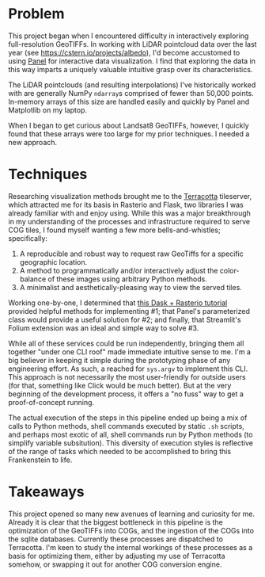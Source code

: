 # Problem

This project began when I encountered difficulty in interactively exploring full-resolution GeoTIFFs. In working with LiDAR pointcloud data over the last year (see https://cstern.io/projects/albedo), I'd become accustomed to using [Panel](http://panel.holoviz.org) for interactive data visualization. I find that exploring the data in this way imparts a uniquely valuable intuitive grasp over its characteristics.

The LiDAR pointclouds (and resulting interpolations) I've historically worked with are generally NumPy `ndarray`s comprised of fewer than 50,000 points. In-memory arrays of this size are handled easily and quickly by Panel and Matplotlib on my laptop.

When I began to get curious about Landsat8 GeoTIFFs, however, I quickly found that these arrays were too large for my prior techniques. I needed a new approach.

# Techniques

Researching visualization methods brought me to the [Terracotta](https://github.com/DHI-GRAS/terracotta) tileserver, which attracted me for its basis in Rasterio and Flask, two libraries I was already familiar with and enjoy using. While this was a major breakthrough in my understanding of the processes and infrastructure required to serve COG tiles, I found myself wanting a few more bells-and-whistles; specifically:

1. A reproducible and robust way to request raw GeoTiffs for a specific geographic location.
2. A method to programmatically and/or interactively adjust the color-balance of these images using arbitrary Python methods.
3. A minimalist and aesthetically-pleasing way to view the served tiles.

Working one-by-one, I determined that [this Dask + Rasterio tutorial](https://examples.dask.org/applications/satellite-imagery-geotiff.html) provided helpful methods for implementing #1; that Panel's parameterized class would provide a useful solution for #2; and finally, that Streamlit's Folium extension was an ideal and simple way to solve #3.

While all of these services could be run independently, bringing them all together "under one CLI roof" made immediate intuitive sense to me. I'm a big believer in keeping it simple during the prototyping phase of any engineering effort. As such, a reached for `sys.argv` to implement this CLI. This approach is not necessarily the most user-friendly for outside users (for that, something like Click would be much better). But at the very beginning of the development process, it offers a "no fuss" way to get a proof-of-concept running.

The actual execution of the steps in this pipeline ended up being a mix of calls to Python methods, shell commands executed by static `.sh` scripts, and perhaps most exotic of all, shell commands run by Python methods (to simplify variable subsitution). This diversity of execution styles is reflective of the range of tasks which needed to be accomplished to bring this Frankenstein to life.

# Takeaways

This project opened so many new avenues of learning and curiosity for me. Already it is clear that the biggest bottleneck in this pipeline is the optimization of the GeoTIFFs into COGs, and the ingestion of the COGs into the sqlite databases. Currently these processes are dispatched to Terracotta. I'm keen to study the internal workings of these processes as a basis for optimizing them, either by adjusting my use of Terracotta somehow, or swapping it out for another COG conversion engine.